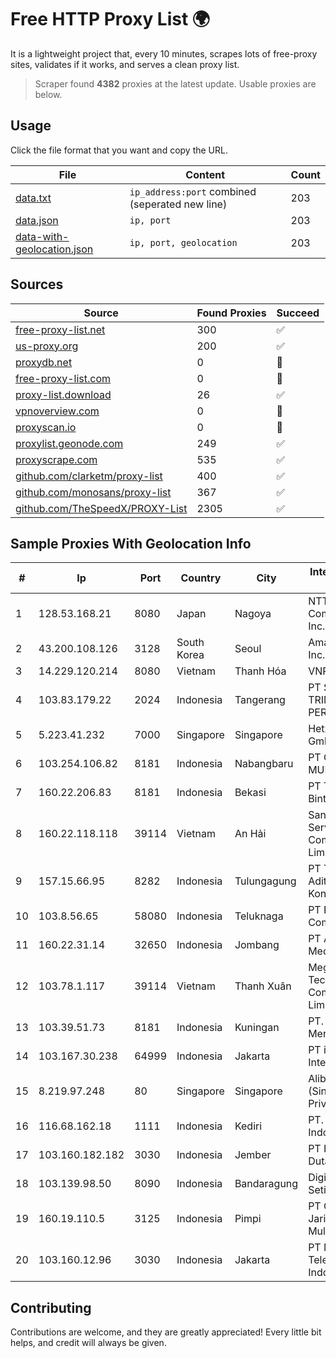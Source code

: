 
# Free HTTP Proxy List 🌍

It is a lightweight project that, every 10 minutes, scrapes lots of free-proxy sites, validates if it works, and serves a clean proxy list.


> Scraper found **4382** proxies at the latest update. Usable proxies are below.

## Usage

Click the file format that you want and copy the URL.


|File|Content|Count|
|----|-------|-----|
|[data.txt](https://raw.githubusercontent.com/themiralay/Proxy-List-World/master/data.txt)|`ip_address:port` combined (seperated new line)|203|
|[data.json](https://raw.githubusercontent.com/themiralay/Proxy-List-World/master/data.json)|`ip, port`|203|
|[data-with-geolocation.json](https://raw.githubusercontent.com/themiralay/Proxy-List-World/master/data-with-geolocation.json)|`ip, port, geolocation`|203|

## Sources

|Source|Found Proxies|Succeed|
|------|-------------|-------|
|[free-proxy-list.net](https://free-proxy-list.net)|300|✅|
|[us-proxy.org](https://www.us-proxy.org)|200|✅|
|[proxydb.net](http://proxydb.net)|0|🚫|
|[free-proxy-list.com](https://free-proxy-list.com/?page=&port=&type%5B%5D=http&type%5B%5D=https&up_time=0&search=Search)|0|🚫|
|[proxy-list.download](https://www.proxy-list.download/HTTP)|26|✅|
|[vpnoverview.com](https://vpnoverview.com/privacy/anonymous-browsing/free-proxy-servers)|0|🚫|
|[proxyscan.io](https://www.proxyscan.io)|0|🚫|
|[proxylist.geonode.com](https://proxylist.geonode.com/api/proxy-list?limit=300&page=1&sort_by=lastChecked&sort_type=desc&protocols=http,https)|249|✅|
|[proxyscrape.com](https://api.proxyscrape.com/v2/?request=displayproxies&protocol=http&timeout=10000&country=all&ssl=all&anonymity=all)|535|✅|
|[github.com/clarketm/proxy-list](https://raw.githubusercontent.com/clarketm/proxy-list/master/proxy-list-raw.txt)|400|✅|
|[github.com/monosans/proxy-list](https://raw.githubusercontent.com/monosans/proxy-list/main/proxies/http.txt)|367|✅|
|[github.com/TheSpeedX/PROXY-List](https://raw.githubusercontent.com/TheSpeedX/PROXY-List/master/http.txt)|2305|✅|


## Sample Proxies With Geolocation Info

|#|Ip|Port|Country|City|Internet Service Provider|
|-|--|----|-------|----|-------------------------|
|1|128.53.168.21|8080|Japan|Nagoya|NTT PC Communications, Inc.|
|2|43.200.108.126|3128|South Korea|Seoul|Amazon.com, Inc.|
|3|14.229.120.214|8080|Vietnam|Thanh Hóa|VNPT|
|4|103.83.179.22|2024|Indonesia|Tangerang|PT SOLUSI TRIMEGAH PERSADA|
|5|5.223.41.232|7000|Singapore|Singapore|Hetzner Online GmbH|
|6|103.254.106.82|8181|Indonesia|Nabangbaru|PT GIGA PATRA MULTIMEDIA|
|7|160.22.206.83|8181|Indonesia|Bekasi|PT Teradata Bintang Selaras|
|8|160.22.118.118|39114|Vietnam|An Hải|Sandclock Service Trading Company Limited|
|9|157.15.66.95|8282|Indonesia|Tulungagung|PT Trimitra Aditama Koneksindo|
|10|103.8.56.65|58080|Indonesia|Teluknaga|PT Prime Link Communication|
|11|160.22.31.14|32650|Indonesia|Jombang|PT Aufa Berkah Media|
|12|103.78.1.117|39114|Vietnam|Thanh Xuân|Megacore Technology Company Limited|
|13|103.39.51.73|8181|Indonesia|Kuningan|PT. Mega Mentari Mandiri|
|14|103.167.30.238|64999|Indonesia|Jakarta|PT iForte Global Internet|
|15|8.219.97.248|80|Singapore|Singapore|Alibaba Cloud (Singapore) Private Limited|
|16|116.68.162.18|1111|Indonesia|Kediri|PT. Sumber Data Indonesia|
|17|103.160.182.182|3030|Indonesia|Jember|PT Internusa Duta Makmur|
|18|103.139.98.50|8090|Indonesia|Bandaragung|Digital Network Setiawan|
|19|160.19.110.5|3125|Indonesia|Pimpi|PT Chiabinet Jaringan Multimedia|
|20|103.160.12.96|3030|Indonesia|Jakarta|PT Mora Telematika Indonesia|



## Contributing

Contributions are welcome, and they are greatly appreciated! Every
little bit helps, and credit will always be given.

